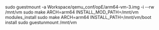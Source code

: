 sudo guestmount -a Workspace/qemu_conf/opE/arm64-vm-3.img -i --rw /mnt/vm
sudo make ARCH=arm64 INSTALL_MOD_PATH=/mnt/vm modules_install
sudo make ARCH=arm64 INSTALL_PATH=/mnt/vm/boot install
sudo guestunmount /mnt/vm
